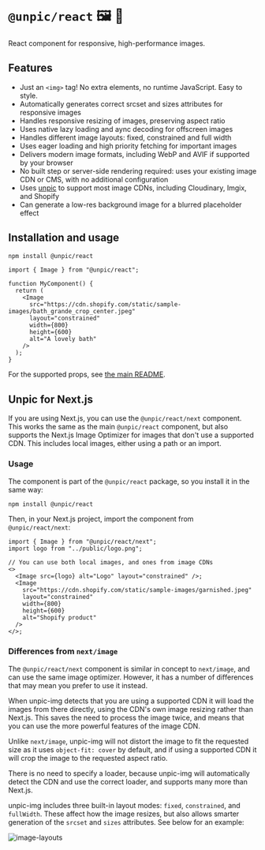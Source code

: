# `@unpic/react` 🖼 📐

React component for responsive, high-performance images.

## Features

- Just an `<img>` tag! No extra elements, no runtime JavaScript. Easy to style.
- Automatically generates correct srcset and sizes attributes for responsive images
- Handles responsive resizing of images, preserving aspect ratio
- Uses native lazy loading and aync decoding for offscreen images
- Handles different image layouts: fixed, constrained and full width
- Uses eager loading and high priority fetching for important images
- Delivers modern image formats, including WebP and AVIF if supported by your browser
- No built step or server-side rendering required: uses your existing image CDN or CMS, with no additional configuration
- Uses [unpic](https://github.com/ascorbic/unpic) to support most image CDNs, including Cloudinary, Imgix, and Shopify
- Can generate a low-res background image for a blurred placeholder effect

## Installation and usage

```bash
npm install @unpic/react
```

```tsx
import { Image } from "@unpic/react";

function MyComponent() {
  return (
    <Image
      src="https://cdn.shopify.com/static/sample-images/bath_grande_crop_center.jpeg"
      layout="constrained"
      width={800}
      height={600}
      alt="A lovely bath"
    />
  );
}
```

For the supported props, see [the main README](https://github.com/ascorbic/unpic-img/#props).

## Unpic for Next.js

If you are using Next.js, you can use the `@unpic/react/next` component. This works the same as the main `@unpic/react` component, but also supports the Next.js Image Optimizer for images that don't use a supported CDN. This includes local images, either using a path or an import.

### Usage

The component is part of the `@unpic/react` package, so you install it in the same way:

```bash
npm install @unpic/react
```

Then, in your Next.js project, import the component from `@unpic/react/next`:

```tsx
import { Image } from "@unpic/react/next";
import logo from "../public/logo.png";

// You can use both local images, and ones from image CDNs
<>
  <Image src={logo} alt="Logo" layout="constrained" />;
  <Image
    src="https://cdn.shopify.com/static/sample-images/garnished.jpeg"
    layout="constrained"
    width={800}
    height={600}
    alt="Shopify product"
  />
</>;
```

### Differences from `next/image`

The `@unpic/react/next` component is similar in concept to `next/image`, and can use the same image optimizer. However, it has a number of differences that may mean you prefer to use it instead.

When unpic-img detects that you are using a supported CDN it will load the images from there directly, using the CDN's own image resizing rather than Next.js. This saves the need to process the image twice, and means that you can use the more powerful features of the image CDN.

Unlike `next/image`, unpic-img will not distort the image to fit the requested size as it uses `object-fit: cover` by default, and if using a supported CDN it will crop the image to the requested aspect ratio.

There is no need to specify a loader, because unpic-img will automatically detect the CDN and use the correct loader, and supports many more than Next.js.

unpic-img includes three built-in layout modes: `fixed`, `constrained`, and `fullWidth`. These affect how the image resizes, but also allows smarter generation of the `srcset` and `sizes` attributes. See below for an example:

![image-layouts](https://user-images.githubusercontent.com/213306/217186596-f67c54fe-6613-497f-9577-7868226ed7d9.gif)

```

```
